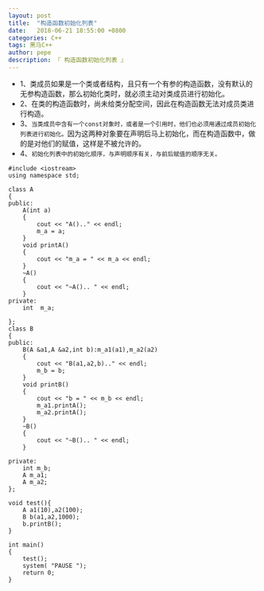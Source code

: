 ```yaml
---
layout: post
title:  "构造函数初始化列表"
date:   2018-06-21 18:55:00 +0800
categories: C++
tags: 黑马C++
author: pepe
description: 『 构造函数初始化列表 』
---
```


* 1、类成员如果是一个类或者结构，且只有一个有参的构造函数，没有默认的无参构造函数，那么初始化类时，就必须主动对类成员进行初始化。
* 2、在类的构造函数时，尚未给类分配空间，因此在构造函数无法对成员类进行构造。
* 3、`当类成员中含有一个const对象时，或者是一个引用时，他们也必须用通过成员初始化列表进行初始化。`因为这两种对象要在声明后马上初始化，而在构造函数中，做的是对他们的赋值，这样是不被允许的。
* 4、`初始化列表中的初始化顺序，与声明顺序有关，与前后赋值的顺序无关。`


```
#include <iostream>
using namespace std;

class A
{
public:
	A(int a)
	{
		cout << "A().." << endl;
		m_a = a;
	}
	void printA()
	{
		cout << "m_a = " << m_a << endl;
	}
	~A()
	{
		cout << "~A().. " << endl;
	}
private:
	int  m_a;

};
class B
{
public:
	B(A &a1,A &a2,int b):m_a1(a1),m_a2(a2)
	{
		cout << "B(a1,a2,b).." << endl;
		m_b = b;
	}
	void printB()
	{
		cout << "b = " << m_b << endl;
		m_a1.printA();
		m_a2.printA();                
	}
	~B()
	{
		cout << "~B().. " << endl;
	}

private:
	int m_b;
	A m_a1;
	A m_a2;
};

void test(){
	A a1(10),a2(100);
	B b(a1,a2,1000);
	b.printB();
}

int main()
{
	test();
	system( "PAUSE "); 
	return 0;
}
```
    
   
    
    
    


    
    
    
    
    
    
    
    
    
    
    
    
    
    
    
    
    
    
    
    
    
    
    
    
    
    
    
    
    
    
    
    
    
    
    
    
    
    
    
    
    
    
    
    
    
    
    
    
    
    
    
    
    
    
    
    
    
    
    
    
    
    
    
    
    
    
    
    
    
    
    
    
    
    
    
    
    
    
    
    
    
    
    
    
    
    
    
    
    
    
    
    
    
    
    
    
    
    
    
    
    
    
    












